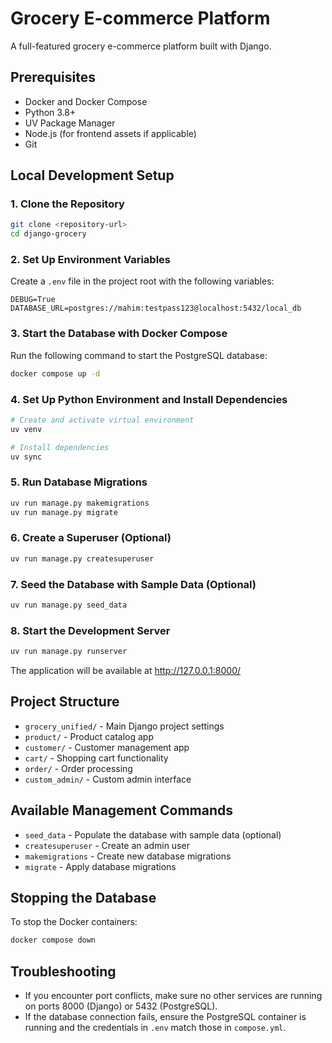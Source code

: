 # Grocery E-commerce Platform

A full-featured grocery e-commerce platform built with Django.

## Prerequisites

- Docker and Docker Compose
- Python 3.8+
- UV Package Manager
- Node.js (for frontend assets if applicable)
- Git

## Local Development Setup

### 1. Clone the Repository

```bash
git clone <repository-url>
cd django-grocery
```

### 2. Set Up Environment Variables

Create a `.env` file in the project root with the following variables:

```env
DEBUG=True
DATABASE_URL=postgres://mahim:testpass123@localhost:5432/local_db
```

### 3. Start the Database with Docker Compose

Run the following command to start the PostgreSQL database:

```bash
docker compose up -d 
```

### 4. Set Up Python Environment and Install Dependencies

```bash
# Create and activate virtual environment
uv venv

# Install dependencies
uv sync
```

### 5. Run Database Migrations

```bash
uv run manage.py makemigrations
uv run manage.py migrate
```

### 6. Create a Superuser (Optional)

```bash
uv run manage.py createsuperuser
```

### 7. Seed the Database with Sample Data (Optional)

```bash
uv run manage.py seed_data
```

### 8. Start the Development Server

```bash
uv run manage.py runserver
```

The application will be available at http://127.0.0.1:8000/

## Project Structure

- `grocery_unified/` - Main Django project settings
- `product/` - Product catalog app
- `customer/` - Customer management app
- `cart/` - Shopping cart functionality
- `order/` - Order processing
- `custom_admin/` - Custom admin interface

## Available Management Commands

- `seed_data` - Populate the database with sample data (optional)
- `createsuperuser` - Create an admin user
- `makemigrations` - Create new database migrations
- `migrate` - Apply database migrations


## Stopping the Database

To stop the Docker containers:

```bash
docker compose down
```

## Troubleshooting

- If you encounter port conflicts, make sure no other services are running on ports 8000 (Django) or 5432 (PostgreSQL).
- If the database connection fails, ensure the PostgreSQL container is running and the credentials in `.env` match those in `compose.yml`.